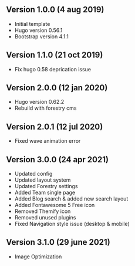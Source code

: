 ## Version 1.0.0 (4 aug 2019)

- Initial template
- Hugo version 0.56.1
- Bootstrap version 4.1.1

## Version 1.1.0 (21 oct 2019)

- Fix hugo 0.58 deprication issue

## Version 2.0.0 (12 jan 2020)

- Hugo version 0.62.2
- Rebuild with forestry cms

## Version 2.0.1 (12 jul 2020)

- Fixed wave animation error

## Version 3.0.0 (24 apr 2021)

- Updated config
- Updated layout system
- Updated Forestry settings
- Added Team single page
- Added Blog search & added new search layout
- Added Fontawesome 5 Free icon
- Removed Themify icon
- Removed unused plugins
- Fixed Navigation style issue (desktop & mobile)

## Version 3.1.0 (29 june 2021)

- Image Optimization
